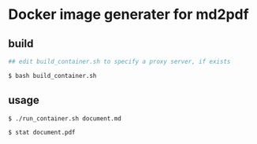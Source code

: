 # Docker image generater for md2pdf

## build

```sh
## edit build_container.sh to specify a proxy server, if exists

$ bash build_container.sh
```

## usage

```sh
$ ./run_container.sh document.md

$ stat document.pdf
```
